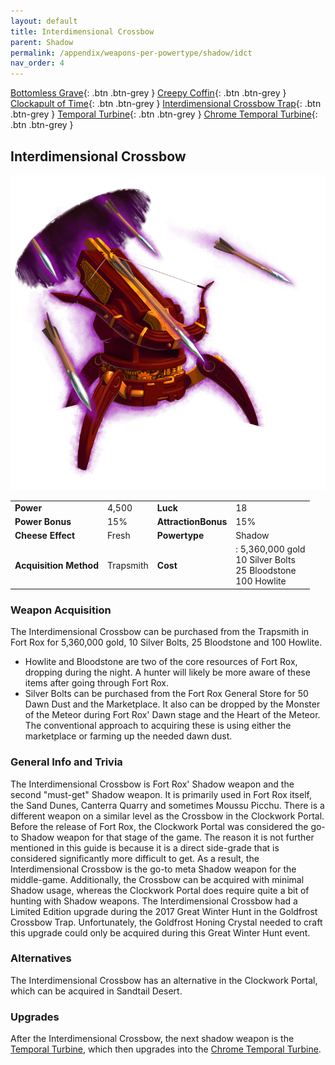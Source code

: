 ```yaml
---
layout: default
title: Interdimensional Crossbow
parent: Shadow
permalink: /appendix/weapons-per-powertype/shadow/idct
nav_order: 4
---
```

<span class="fs-1">[Bottomless Grave](/appendix/weapons-per-powertype/shadow/bg){: .btn .btn-grey } </span><span class="fs-1"> [Creepy Coffin](/appendix/weapons-per-powertype/shadow/coffin){: .btn .btn-grey } </span><span class="fs-1"> [Clockapult of Time](/appendix/weapons-per-powertype/shadow/cot){: .btn .btn-grey } </span><span class="fs-1"> [Interdimensional Crossbow Trap](/appendix/weapons-per-powertype/shadow/idct){: .btn .btn-grey } </span><span class="fs-1"> [Temporal Turbine](/appendix/weapons-per-powertype/shadow/tt){: .btn .btn-grey } </span><span class="fs-1"> [Chrome Temporal Turbine](/appendix/weapons-per-powertype/shadow/ctt){: .btn .btn-grey } </span>

## Interdimensional Crossbow

<img src="/assets/images/ict.png" alt="Interdimensional Crossbow's Image" width="600">

|||||
|---|---|---|---|
| __Power__ 	| 4,500 	| __Luck__ 	| 18 	|
| __Power Bonus__ 	| 15% 	|__AttractionBonus__ 	| 15% 	|
| __Cheese Effect__ 	| Fresh	| __Powertype__ 	| Shadow 	|
| __Acquisition Method__ 	| Trapsmith	| __Cost__ 	| : 5,360,000 gold <br> 10 Silver Bolts <br> 25 Bloodstone <br> 100 Howlite	|

### Weapon Acquisition
The Interdimensional Crossbow can be purchased from the Trapsmith in Fort Rox for 5,360,000 gold, 10 Silver Bolts, 25 Bloodstone and 100 Howlite.  
- Howlite and Bloodstone are two of the core resources of Fort Rox, dropping during the night. A hunter will likely be more aware of these items after going through Fort Rox.
- Silver Bolts can be purchased from the Fort Rox General Store for 50 Dawn Dust and the Marketplace. It also can be dropped by the Monster of the Meteor during Fort Rox' Dawn stage and the Heart of the Meteor. The conventional approach to acquiring these is using either the marketplace or farming up the needed dawn dust. 

### General Info and Trivia
The Interdimensional Crossbow is Fort Rox' Shadow weapon and the second "must-get" Shadow weapon. It is primarily used in Fort Rox itself, the Sand Dunes, Canterra Quarry and sometimes Moussu Picchu.
There is a different weapon on a similar level as the Crossbow in the Clockwork Portal. Before the release of Fort Rox, the Clockwork Portal was considered the go-to Shadow weapon for that stage of the game. The reason it is not further mentioned in this guide is because it is a direct side-grade that is considered significantly more difficult to get. As a result, the Interdimensional Crossbow is the go-to meta Shadow weapon for the middle-game.  Additionally, the Crossbow can be acquired with minimal Shadow usage, whereas the Clockwork Portal does require quite a bit of hunting with Shadow weapons.
The Interdimensional Crossbow had a Limited Edition upgrade during the 2017 Great Winter Hunt in the Goldfrost Crossbow Trap. Unfortunately, the Goldfrost Honing Crystal needed to craft this upgrade could only be acquired during this Great Winter Hunt event.

### Alternatives
The Interdimensional Crossbow has an alternative in the Clockwork Portal, which can be acquired in Sandtail Desert.

### Upgrades
After the Interdimensional Crossbow, the next shadow weapon is the [Temporal Turbine](/appendix/weapons-per-powertype/shadow/tt), which then upgrades into the [Chrome Temporal Turbine](/appendix/weapons-per-powertype/shadow/ctt).
